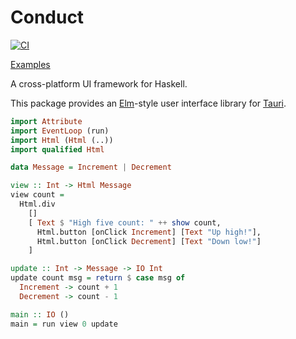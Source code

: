 # Conduct

[![CI](https://github.com/matthunz/conduct/actions/workflows/haskell.yml/badge.svg)](https://github.com/matthunz/conduct/actions/workflows/haskell.yml)

[Examples](https://github.com/matthunz/conduct/tree/main/examples)

A cross-platform UI framework for Haskell.

This package provides an [Elm](https://elm-lang.org)-style
user interface library for [Tauri](https://tauri.app).

```hs
import Attribute
import EventLoop (run)
import Html (Html (..))
import qualified Html

data Message = Increment | Decrement

view :: Int -> Html Message
view count =
  Html.div
    []
    [ Text $ "High five count: " ++ show count,
      Html.button [onClick Increment] [Text "Up high!"],
      Html.button [onClick Decrement] [Text "Down low!"]
    ]

update :: Int -> Message -> IO Int
update count msg = return $ case msg of
  Increment -> count + 1
  Decrement -> count - 1

main :: IO ()
main = run view 0 update
```
